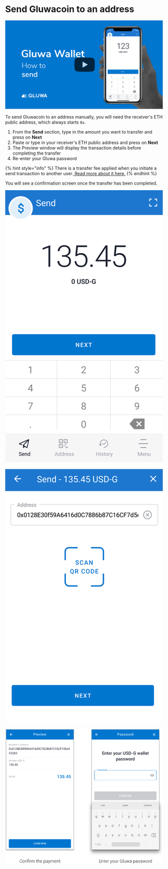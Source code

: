 # Send Gluwacoin to an address

[![Send Gluwacoin](../../.gitbook/assets/gluwa-wallet-youtube-thumbnail-send.jpg)](http://www.youtube.com/watch?v=kE2HA-W5jUM)

To send Gluwacoin to an address manually, you will need the receiver's ETH public address, which always starts `0x`.

1. From the **Send** section, type in the amount you want to transfer and press on **Next**
2. Paste or type in your receiver's ETH public address and press on **Next**
3. The Preview window will display the transaction details before completing the transfer
4. Re-enter your Gluwa password

{% hint style="info" %}
There is a transfer fee applied when you initiate a send transaction to another user.[ Read more about it here.](https://help.gluwa.com/hc/en-us/articles/360009770054?fbclid=IwAR3Qx62ZWa3-8A7mGxwKb7AvuURbJtoIAIEQ7xxM4cdqSsT5BYnLSdjaC-4)
{% endhint %}

You will see a confirmation screen once the transfer has been completed.

![](../../.gitbook/assets/74184258_613667896124099_6372533768388870144_n%20%281%29.png)

![](../../.gitbook/assets/75418922_793811237720317_2927748183410868224_n.png)

![](../../.gitbook/assets/preview-confirm.png)

